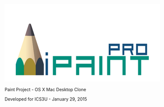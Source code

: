 ![alt-tag](https://raw.githubusercontent.com/AbhiGupta47/iPaint-Pro/master/Resources/iPaintProLogo.png?token=AJODQpHvrWr390bOE4_ydt_Dx4ZonFGHks5UzQoHwA%3D%3D)

Paint Project - OS X Mac Desktop Clone

Developed for ICS3U - January 29, 2015